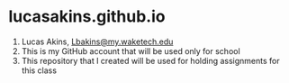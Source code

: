 # lucasakins.github.io
1. Lucas Akins, Lbakins@my.waketech.edu
2. This is my GitHub account that will be used only for school
3. This repository that I created will be used for holding assignments for this class

